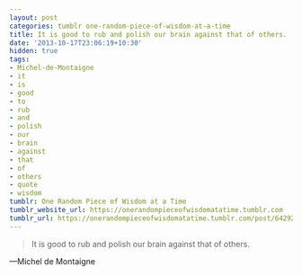 ```yaml
---
layout: post
categories: tumblr one-random-piece-of-wisdom-at-a-time
title: It is good to rub and polish our brain against that of others.
date: '2013-10-17T23:06:19+10:30'
hidden: true
tags:
- Michel-de-Montaigne
- it
- is
- good
- to
- rub
- and
- polish
- our
- brain
- against
- that
- of
- others
- quote
- wisdom
tumblr: One Random Piece of Wisdom at a Time
tumblr_website_url: https://onerandompieceofwisdomatatime.tumblr.com
tumblr_url: https://onerandompieceofwisdomatatime.tumblr.com/post/64292777648/it-is-good-to-rub-and-polish-our-brain-against
---
```

> It is good to rub and polish our brain against that of others.

—Michel de Montaigne

